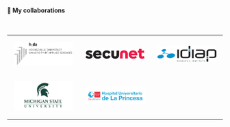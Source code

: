 #### :pray: My collaborations

<br />

<table style="pointer-events: none;">
  <tr>
    <td width="33%">
      <div>
        <p align="center"><img src="../assets/img/experiences/hda.png" style="width:90%;height:auto;"></p>
      </div>
    </td>
    <td width="33%">
      <div>
        <p align="center"><img src="../assets/img/experiences/secunet.png" style="width:90%;height:auto;"></p>
      </div>
    </td>
    <td width="33%">
      <div>
        <p align="center"><img src="../assets/img/experiences/idiap.png" style="width:90%;height:auto;"></p>
      </div>
    </td>
  </tr>
  
  <tr>
    <td width="33%">
      <div>
        <p align="center"><img src="../assets/img/experiences/msu.png" style="width:90%;height:auto;"></p>
      </div>
    </td>
	<td width="33%">
      <div>
        <p align="center"><img src="../assets/img/experiences/princesa.png" style="width:90%;height:auto;"></p>
      </div>
    </td>
	<td width="33%">
	  <div>
        <p></p>
      </div>
	</td>
  </tr>
</table>